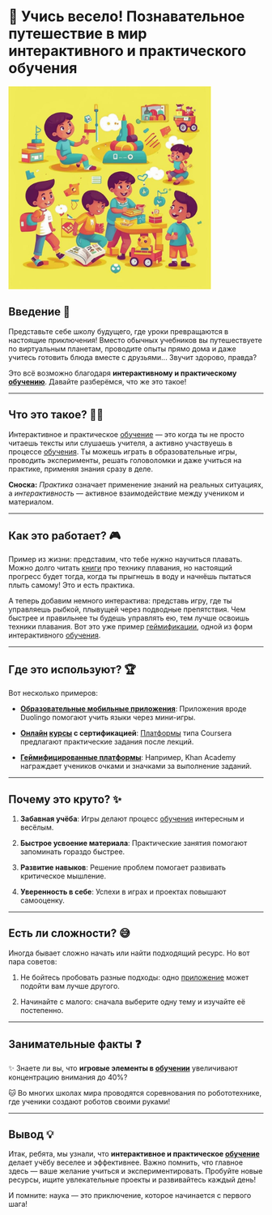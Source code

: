 # 🌟 Учись весело! Познавательное путешествие в мир интерактивного и практического обучения
<img src="../../../../WORK/learning/online/images/Интерактивное_и_практическое_обучение.jpg" width="400" height="400" />

## Введение 🔗

Представьте себе школу будущего, где уроки превращаются в настоящие приключения! Вместо обычных учебников вы путешествуете по виртуальным планетам, проводите опыты прямо дома и даже учитесь готовить блюда вместе с друзьями... Звучит здорово, правда?

Это всё возможно благодаря **интерактивному и практическому [обучению](Совместное_обучение.md)**. Давайте разберёмся, что же это такое!

---

## Что это такое? 🧑‍🏫

Интерактивное и практическое [обучение](Совместное_обучение.md) — это когда ты не просто читаешь тексты или слушаешь учителя, а активно участвуешь в процессе [обучения](Совместное_обучение.md). Ты можешь играть в образовательные игры, проводить эксперименты, решать головоломки и даже учиться на практике, применяя знания сразу в деле.

**Сноска:** _Практика_ означает применение знаний на реальных ситуациях, а _интерактивность_ — активное взаимодействие между учеником и материалом.

---

## Как это работает? 🎮

Пример из жизни: представим, что тебе нужно научиться плавать. Можно долго читать [книги](Электронные_книги_и_статьи.md) про технику плавания, но настоящий прогресс будет тогда, когда ты прыгнешь в воду и начнёшь пытаться плыть самому! Это и есть практика.

А теперь добавим немного интерактива: представь игру, где ты управляешь рыбкой, плывущей через подводные препятствия. Чем быстрее и правильнее ты будешь управлять ею, тем лучше освоишь техники плавания. Вот это уже пример [геймификации](Геймифицированные_платформы.md), одной из форм интерактивного [обучения](Совместное_обучение.md).

---

## Где это используют? 🏆

Вот несколько примеров:

- **[Образовательные мобильные приложения](Образовательные_мобильные_приложения.md)**: Приложения вроде Duolingo помогают учить языки через мини-игры.
  
- **[Онлайн](Как_узнавать_новое_Онлайн.md) [курсы](Массовые_открытые_онлайн-курсы_(MOOC).md) с сертификацией**: [Платформы](Геймифицированные_платформы.md) типа Coursera предлагают практические задания после лекций.

- **[Геймифицированные платформы](Геймифицированные_платформы.md)**: Например, Khan Academy награждает учеников очками и значками за выполнение заданий.

---

## Почему это круто? ✨

1. **Забавная учёба**: Игры делают процесс [обучения](Совместное_обучение.md) интересным и весёлым.
   
2. **Быстрое усвоение материала**: Практические занятия помогают запоминать гораздо быстрее.
   
3. **Развитие навыков**: Решение проблем помогает развивать критическое мышление.
   
4. **Уверенность в себе**: Успехи в играх и проектах повышают самооценку.

---

## Есть ли сложности? 😅

Иногда бывает сложно начать или найти подходящий ресурс. Но вот пара советов:

1. Не бойтесь пробовать разные подходы: одно [приложение](Образовательные_мобильные_приложения.md) может подойти вам лучше другого.
   
2. Начинайте с малого: сначала выберите одну тему и изучайте её постепенно.

---

## Занимательные факты ❓

✨ Знаете ли вы, что **игровые элементы в [обучении](Совместное_обучение.md)** увеличивают концентрацию внимания до 40%?

🐱 Во многих школах мира проводятся соревнования по робототехнике, где ученики создают роботов своими руками!

---

## Вывод 💡

Итак, ребята, мы узнали, что **интерактивное и практическое [обучение](Совместное_обучение.md)** делает учёбу веселее и эффективнее. Важно помнить, что главное здесь — ваше желание учиться и экспериментировать. Пробуйте новые ресурсы, ищите увлекательные проекты и развивайтесь каждый день!

И помните: наука — это приключение, которое начинается с первого шага!
